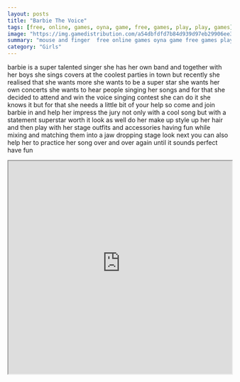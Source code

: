 ```yaml
---
layout: posts
title: "Barbie The Voice"
tags: [free, online, games, oyna, game, free, games, play, play, games]
image: "https://img.gamedistribution.com/a54dbfdfd7b84d939d97eb29906ee3f6.jpg"
summary: "mouse and finger  free online games oyna game free games play play games"
category: "Girls"
---
```


barbie is a super talented singer she has her own band and together with her boys she sings covers at the coolest parties in town but recently she realised that she wants more she wants to be a super star she wants her own concerts she wants to hear people singing her songs and for that she decided to attend and win the voice singing contest she can do it she knows it but for that she needs a little bit of your help so come and join barbie in and help her impress the jury not only with a cool song but with a statement superstar worth it look as well do her make up style up her hair and then play with her stage outfits and accessories having fun while mixing and matching them into a jaw dropping stage look next you can also help her to practice her song over and over again until it sounds perfect have fun

<iframe width="100%" height="480px;" src="https://html5.gamedistribution.com/a54dbfdfd7b84d939d97eb29906ee3f6/"></iframe>